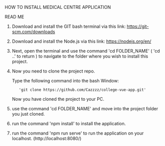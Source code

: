 HOW TO INSTALL MEDICAL CENTRE APPLICATION

READ ME

1. Download and install the GIT bash terminal via this link: https://git-scm.com/downloads

2. Download and install the Node.js via this link: https://nodejs.org/en/

3. Next, open the terminal and use the command 'cd FOLDER_NAME' ( 'cd ..'  to return ) to navigate to the folder where you wish to install this project.

4. Now you need to clone the project repo.

      Type the following command into the bash Window:

          'git clone https://github.com/Cazzzz/college-vue-app.git'

      Now you have cloned the project to your PC.

5. use the command 'cd FOLDER_NAME' and move into the project folder you just cloned.

6. run the command 'npm install' to install the application.

7. run the command 'npm run serve' to run the application on your localhost. (http://localhost:8080/)
